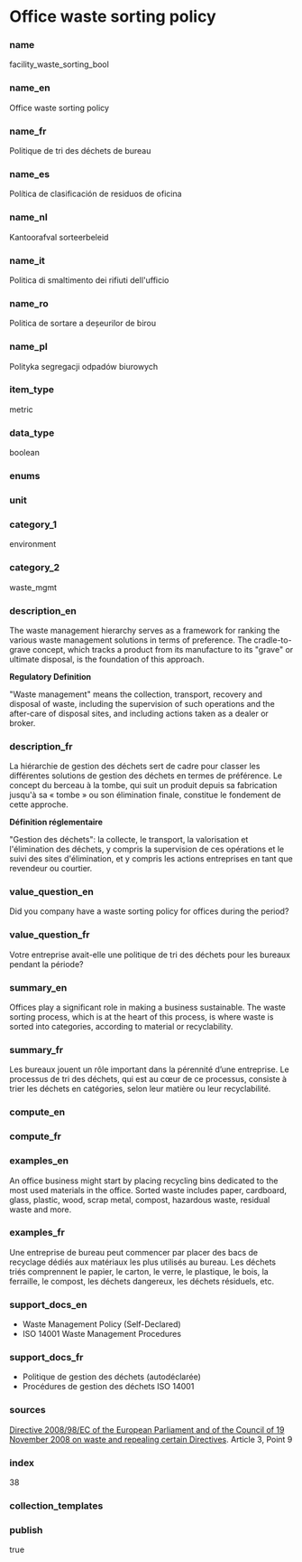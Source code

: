 # Office waste sorting policy

### name

facility_waste_sorting_bool

### name_en

Office waste sorting policy

### name_fr

Politique de tri des déchets de bureau

### name_es

Política de clasificación de residuos de oficina

### name_nl

Kantoorafval sorteerbeleid

### name_it

Politica di smaltimento dei rifiuti dell'ufficio

### name_ro

Politica de sortare a deșeurilor de birou

### name_pl

Polityka segregacji odpadów biurowych

### item_type

metric

### data_type

boolean

### enums



### unit



### category_1

environment

### category_2

waste_mgmt

### description_en

The waste management hierarchy serves as a framework for ranking the various waste management
solutions in terms of preference. The cradle-to-grave concept, which tracks a product from its
manufacture to its "grave" or ultimate disposal, is the foundation of this approach.

**Regulatory Definition**

"Waste management" means the collection, transport, recovery and disposal of waste, including the
supervision of such operations and the after-care of disposal sites, and including actions taken
as a dealer or broker.


### description_fr

La hiérarchie de gestion des déchets sert de cadre pour classer les différentes solutions de
gestion des déchets en termes de préférence. Le concept du berceau à la tombe, qui suit un
produit depuis sa fabrication jusqu'à sa « tombe » ou son élimination finale, constitue le
fondement de cette approche.

**Définition réglementaire**

"Gestion des déchets": la collecte, le transport, la valorisation et l'élimination des déchets,
y compris la supervision de ces opérations et le suivi des sites d'élimination, et y compris les
actions entreprises en tant que revendeur ou courtier.

### value_question_en


Did you company have a waste sorting policy for offices during the period?

### value_question_fr


Votre entreprise avait-elle une politique de tri des déchets pour les bureaux
pendant la période?

### summary_en

Offices play a significant role in making a business sustainable. The waste sorting process, which
is at the heart of this process, is where waste is sorted into categories, according to material
or recyclability.

### summary_fr

Les bureaux jouent un rôle important dans la pérennité d’une entreprise. Le processus de tri des
déchets, qui est au cœur de ce processus, consiste à trier les déchets en catégories, selon leur
matière ou leur recyclabilité.

### compute_en



### compute_fr



### examples_en

An office business might start by placing recycling bins dedicated to the most used materials in
the office. Sorted waste includes paper, cardboard, glass, plastic, wood, scrap metal, compost,
hazardous waste, residual waste and more.

### examples_fr

Une entreprise de bureau peut commencer par placer des bacs de recyclage dédiés aux matériaux les
plus utilisés au bureau. Les déchets triés comprennent le papier, le carton, le verre, le plastique,
le bois, la ferraille, le compost, les déchets dangereux, les déchets résiduels, etc.

### support_docs_en

- Waste Management Policy (Self-Declared)
- ISO 14001 Waste Management Procedures


### support_docs_fr

- Politique de gestion des déchets (autodéclarée)
- Procédures de gestion des déchets ISO 14001

### sources

[Directive 2008/98/EC of the European Parliament and of the Council of 19 November 2008 on waste
and repealing certain Directives](https://eur-lex.europa.eu/eli/dir/2008/98/oj/eng). Article 3, Point 9
            
### index

38

### collection_templates



### publish

true
